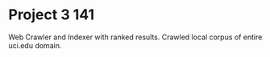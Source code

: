 # Project 3 141
 
Web Crawler and Indexer with ranked results.
Crawled local corpus of entire uci.edu domain.
